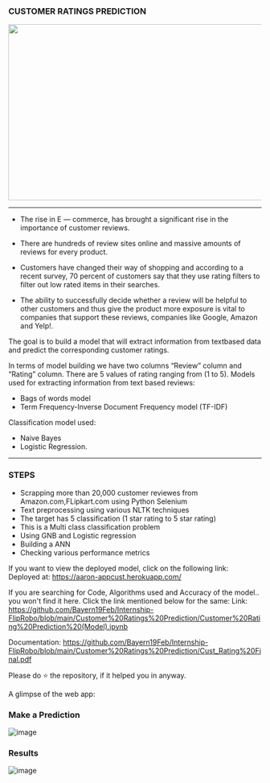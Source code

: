 ### CUSTOMER RATINGS PREDICTION

<img src="https://user-images.githubusercontent.com/65072142/138447524-65a342e8-1357-4473-b1af-96a24c0b3991.png" width="700" height="350">

---------------------------------------------------------------------------------------------------------------------------------------------------------------------------

* The rise in E — commerce, has brought a significant rise in the
importance of customer reviews.

* There are hundreds of review sites online and massive amounts of
reviews for every product.

* Customers have changed their way of shopping and according to a
recent survey, 70 percent of customers say that they use rating filters
to filter out low rated items in their searches.

* The ability to successfully decide whether a review will be helpful to
other customers and thus give the product more exposure is vital to
companies that support these reviews, companies like Google, Amazon
and Yelp!.

The goal is to build a model that will extract information from textbased
data and predict the corresponding customer ratings.

In terms of model building we have two columns “Review” column and
“Rating” column. There are 5 values of rating ranging from (1 to 5).
Models used for extracting information from text based reviews:
* Bags of words model
* Term Frequency-Inverse Document Frequency model (TF-IDF)

Classification model used:
* Naive Bayes
* Logistic Regression.

-------------------------------------------------------------------------------------------------------------------------------------------------------------------------

### STEPS

* Scrapping more than 20,000 customer reviewes from Amazon.com,FLipkart.com using Python Selenium
* Text preprocessing using various NLTK techniques
* The target has 5 classification (1 star rating to 5 star rating)
* This is a Multi class classification problem
* Using GNB and Logistic regression 
* Building a ANN
* Checking various performance metrics

If you want to view the deployed model, click on the following link:
Deployed at: https://aaron-appcust.herokuapp.com/

If you are searching for Code, Algorithms used and Accuracy of the model.. you won't find it here. Click the link mentioned below for the same:
Link: https://github.com/Bayern19Feb/Internship-FlipRobo/blob/main/Customer%20Ratings%20Prediction/Customer%20Rating%20Prediction%20(Model).ipynb

Documentation: https://github.com/Bayern19Feb/Internship-FlipRobo/blob/main/Customer%20Ratings%20Prediction/Cust_Rating%20Final.pdf

Please do ⭐ the repository, if it helped you in anyway.

A glimpse of the web app:

### Make a Prediction

![image](https://user-images.githubusercontent.com/65072142/138449713-6cdf1dc2-1127-4a0e-8950-3cda874535c4.png)

### Results

![image](https://user-images.githubusercontent.com/65072142/138449800-fddcc9ea-ba45-43e5-bc5b-3283e2a83573.png)




